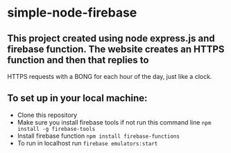 # simple-node-firebase

## This project created using node express.js and firebase function. The website creates an HTTPS function and then that replies to 
HTTPS requests with a BONG for each hour of the day, just like a clock.

## To set up in your local machine: 
* Clone this repository
* Make sure you install firebase tools if not run this command line `npm install -g firebase-tools`
* Install firebase function `npm install firebase-functions`
* To run in localhost run `firebase emulators:start`

